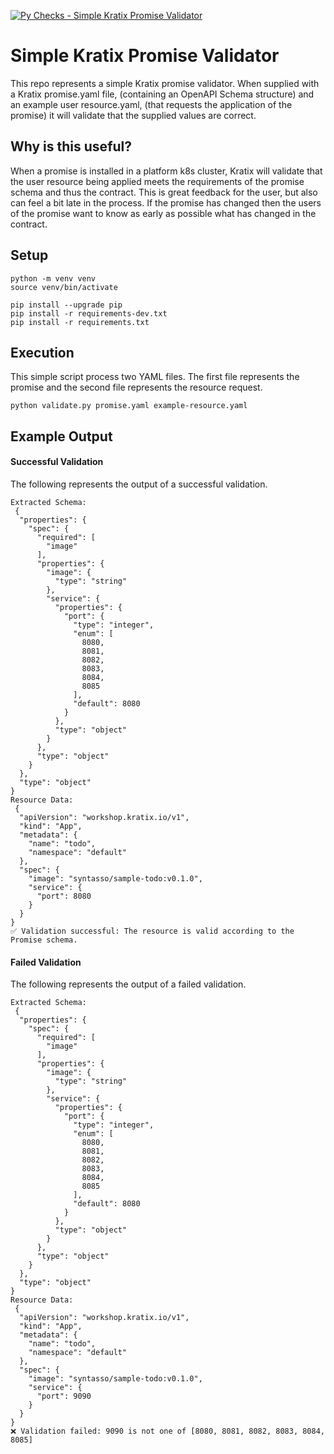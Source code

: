 [![Py Checks - Simple Kratix Promise Validator](https://github.com/trentrosenbaum/simple-kratix-promise-validator/actions/workflows/pychecks.yaml/badge.svg)](https://github.com/hey-savi-organisation/whatsapp-message-processor/actions/workflows/deploy_dev.yaml)

# Simple Kratix Promise Validator

This repo represents a simple Kratix promise validator. When supplied with a Kratix promise.yaml file, (containing an 
OpenAPI Schema structure) and an example user resource.yaml, (that requests the application of the promise) it will validate 
that the supplied values are correct.

## Why is this useful?

When a promise is installed in a platform k8s cluster, Kratix will validate that the user resource being applied meets the 
requirements of the promise schema and thus the contract.  This is great feedback for the user, but also can feel a bit late 
in the process.  If the promise has changed then the users of the promise want to know as early as possible what has changed
in the contract.

## Setup

```shell
python -m venv venv
source venv/bin/activate

pip install --upgrade pip
pip install -r requirements-dev.txt
pip install -r requirements.txt
```

## Execution

This simple script process two YAML files.  The first file represents the promise and the second file represents the
resource request.

```shell
python validate.py promise.yaml example-resource.yaml
```

## Example Output

#### Successful Validation
The following represents the output of a successful validation.

```
Extracted Schema:
 {
  "properties": {
    "spec": {
      "required": [
        "image"
      ],
      "properties": {
        "image": {
          "type": "string"
        },
        "service": {
          "properties": {
            "port": {
              "type": "integer",
              "enum": [
                8080,
                8081,
                8082,
                8083,
                8084,
                8085
              ],
              "default": 8080
            }
          },
          "type": "object"
        }
      },
      "type": "object"
    }
  },
  "type": "object"
}
Resource Data:
 {
  "apiVersion": "workshop.kratix.io/v1",
  "kind": "App",
  "metadata": {
    "name": "todo",
    "namespace": "default"
  },
  "spec": {
    "image": "syntasso/sample-todo:v0.1.0",
    "service": {
      "port": 8080
    }
  }
}
✅ Validation successful: The resource is valid according to the Promise schema.
```

#### Failed Validation
The following represents the output of a failed validation.

```
Extracted Schema:
 {
  "properties": {
    "spec": {
      "required": [
        "image"
      ],
      "properties": {
        "image": {
          "type": "string"
        },
        "service": {
          "properties": {
            "port": {
              "type": "integer",
              "enum": [
                8080,
                8081,
                8082,
                8083,
                8084,
                8085
              ],
              "default": 8080
            }
          },
          "type": "object"
        }
      },
      "type": "object"
    }
  },
  "type": "object"
}
Resource Data:
 {
  "apiVersion": "workshop.kratix.io/v1",
  "kind": "App",
  "metadata": {
    "name": "todo",
    "namespace": "default"
  },
  "spec": {
    "image": "syntasso/sample-todo:v0.1.0",
    "service": {
      "port": 9090
    }
  }
}
❌ Validation failed: 9090 is not one of [8080, 8081, 8082, 8083, 8084, 8085]
```